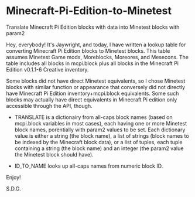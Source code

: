 # Minecraft-Pi-Edition-to-Minetest
Translate Minecraft Pi Edition blocks with data into Minetest blocks with param2

Hey, everybody! It's Jaywright, and today, I have written a lookup table for converting Minecraft Pi Edition blocks to Minetest blocks. This table assumes Minetest Game mods, Moreblocks, Moreores, and Mesecons. The table includes all blocks in mcpi.block plus all blocks in the Minecraft Pi Edition v0.1.1-6 Creative inventory. 

Some blocks did not have direct Minetest equivalents, so I chose Minetest blocks with similar function or appearance that conversely did not directly have Minecraft Pi Edition inventory+mcpi.block equivalents. Some such blocks may actually have direct equivalents in Minecraft Pi edition only accessible through the API, though.

- TRANSLATE is a dictionairy from all-caps block names (based on mcpi.block variables in most cases), each having one or more Minetest block names, porentially with param2 values to be set. Each dictionary value is either a string (the block name), a list of strings (block names to be indexed by the Minecraft block data), or a list of tuples, each tuple containing a string (the block name) and an integer (the param2 value the Minetest block should have).

- ID_TO_NAME looks up all-caps names from numeric block ID.

Enjoy!

S.D.G.
